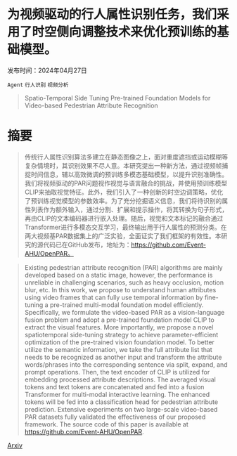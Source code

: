 # 为视频驱动的行人属性识别任务，我们采用了时空侧向调整技术来优化预训练的基础模型。

发布时间：2024年04月27日

`Agent` `行人识别` `视频分析`

> Spatio-Temporal Side Tuning Pre-trained Foundation Models for Video-based Pedestrian Attribute Recognition

# 摘要

> 传统行人属性识别算法多建立在静态图像之上，面对重度遮挡或运动模糊等复杂情境时，其识别效果不尽人意。本研究提出一种新方法，通过视频帧捕捉时间信息，辅以高效微调的预训练多模态基础模型，以提升识别准确性。我们将视频驱动的PAR问题视作视觉与语言融合的挑战，并使用预训练模型CLIP来抽取视觉特征。此外，我们引入了一种创新的时空边调策略，优化了预训练视觉模型的参数效率。为了充分挖掘语义信息，我们将待识别的属性列表作为额外输入，通过分割、扩展和提示操作，将其转换为句子形式，再由CLIP的文本编码器进行嵌入处理。随后，视觉和文本标记的融合通过Transformer进行多模态交互学习，最终输出用于行人属性的预测分类。在两大视频基PAR数据集上的广泛实验，全面证实了我们框架的有效性。本研究的源代码已在GitHub发布，地址为：https://github.com/Event-AHU/OpenPAR。

> Existing pedestrian attribute recognition (PAR) algorithms are mainly developed based on a static image, however, the performance is unreliable in challenging scenarios, such as heavy occlusion, motion blur, etc. In this work, we propose to understand human attributes using video frames that can fully use temporal information by fine-tuning a pre-trained multi-modal foundation model efficiently. Specifically, we formulate the video-based PAR as a vision-language fusion problem and adopt a pre-trained foundation model CLIP to extract the visual features. More importantly, we propose a novel spatiotemporal side-tuning strategy to achieve parameter-efficient optimization of the pre-trained vision foundation model. To better utilize the semantic information, we take the full attribute list that needs to be recognized as another input and transform the attribute words/phrases into the corresponding sentence via split, expand, and prompt operations. Then, the text encoder of CLIP is utilized for embedding processed attribute descriptions. The averaged visual tokens and text tokens are concatenated and fed into a fusion Transformer for multi-modal interactive learning. The enhanced tokens will be fed into a classification head for pedestrian attribute prediction. Extensive experiments on two large-scale video-based PAR datasets fully validated the effectiveness of our proposed framework. The source code of this paper is available at https://github.com/Event-AHU/OpenPAR.

[Arxiv](https://arxiv.org/abs/2404.17929)